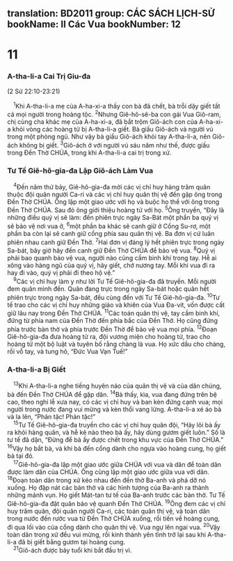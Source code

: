 translation: BD2011
group: CÁC SÁCH LỊCH-SỬ
bookName: II Các Vua 
bookNumber: 12
-------

<div class="title"><h1>11</h1><h3>A-tha-li-a Cai Trị Giu-đa</h3><p>(2 Sử 22:10-23:21)</p></div>
<span class="verse 2vua_11_1"> <sup>1</sup>Khi A-tha-li-a mẹ của A-ha-xi-a thấy con bà đã chết, bà trỗi dậy giết tất cả mọi người trong hoàng tộc. </span>
<span class="verse 2vua_11_2"><sup>2</sup>Nhưng Giê-hô-sê-ba con gái Vua Giô-ram, chị cùng cha khác mẹ của A-ha-xi-a, đã bắt trộm Giô-ách con của A-ha-xi-a khỏi vòng các hoàng tử bị A-tha-li-a giết. Bà giấu Giô-ách và người vú trong một phòng ngủ. Như vậy bà giấu Giô-ách khỏi tay A-tha-li-a, nên Giô-ách không bị giết. </span>
<span class="verse 2vua_11_3"><sup>3</sup>Giô-ách ở với người vú sáu năm như thế, được giấu trong Ðền Thờ CHÚA, trong khi A-tha-li-a cai trị trong xứ.<br/></span>
<div class="title"><h3>Tư Tế Giê-hô-gia-đa Lập Giô-ách Làm Vua</h3></div>
<span class="verse 2vua_11_4"> <sup>4</sup>Ðến năm thứ bảy, Giê-hô-gia-đa mời các vị chỉ huy hàng trăm quân thuộc đội quân người Ca-ri và các vị chỉ huy quân thị vệ đến gặp ông trong Ðền Thờ CHÚA. Ông lập một giao ước với họ và buộc họ thề với ông trong Ðền Thờ CHÚA. Sau đó ông giới thiệu hoàng tử với họ. </span>
<span class="verse 2vua_11_5"><sup>5</sup>Ông truyền, “Ðây là những điều quý vị sẽ làm: đến phiên trực ngày Sa-Bát một phần ba quý vị sẽ bảo vệ nơi vua ở, </span>
<span class="verse 2vua_11_6"><sup>6</sup>một phần ba khác sẽ canh giữ ở Cổng Su-rơ, một phần ba còn lại sẽ canh giữ cổng phía sau quân thị vệ. Ba đơn vị cứ luân phiên nhau canh giữ Ðền Thờ. </span>
<span class="verse 2vua_11_7"><sup>7</sup>Hai đơn vị đáng lý hết phiên trực trong ngày Sa-bát, bây giờ hãy đến canh giữ Ðền Thờ CHÚA để bảo vệ vua. </span>
<span class="verse 2vua_11_8"><sup>8</sup>Quý vị phải bao quanh bảo vệ vua, người nào cũng cầm binh khí trong tay. Hễ ai xông vào hàng ngũ của quý vị, hãy giết, chớ nương tay. Mỗi khi vua đi ra hay đi vào, quý vị phải đi theo hộ vệ.”<br/></span>
<span class="verse 2vua_11_9"> <sup>9</sup>Các vị chỉ huy làm y như lời Tư Tế Giê-hô-gia-đa đã truyền. Mỗi người đem quân mình đến. Quân đang trực trong ngày Sa-bát hoặc quân hết phiên trực trong ngày Sa-bát, đều cùng đến với Tư Tế Giê-hô-gia-đa. </span>
<span class="verse 2vua_11_10"><sup>10</sup>Tư tế trao cho các vị chỉ huy những giáo và khiên của Vua Ða-vít, vốn được cất giữ lâu nay trong Ðền Thờ CHÚA. </span>
<span class="verse 2vua_11_11"><sup>11</sup>Các toán quân thị vệ, tay cầm binh khí, đứng từ phía nam của Ðền Thờ đến phía bắc của Ðền Thờ. Họ cũng đứng phía trước bàn thờ và phía trước Ðền Thờ để bảo vệ vua mọi phía. </span>
<span class="verse 2vua_11_12"><sup>12</sup>Ðoạn Giê-hô-gia-đa đưa hoàng tử ra, đội vương miện cho hoàng tử, trao cho hoàng tử một bộ luật và tuyên bố rằng chàng là vua. Họ xức dầu cho chàng, rồi vỗ tay, và tung hô, “Ðức Vua Vạn Tuế!”<br/></span>
<div class="title"><h3>A-tha-li-a Bị Giết</h3></div>
<span class="verse 2vua_11_13"> <sup>13</sup>Khi A-tha-li-a nghe tiếng huyên náo của quân thị vệ và của dân chúng, bà đến Ðền Thờ CHÚA để gặp dân. </span>
<span class="verse 2vua_11_14"><sup>14</sup>Bà thấy, kìa, vua đang đứng trên bệ cao, theo nghi lễ xưa nay, có các vị chỉ huy và ban kèn đứng cạnh vua; mọi người trong nước đang vui mừng và kèn thổi vang lừng. A-tha-li-a xé áo bà và la lên, “Phản tặc! Phản tặc!”<br/></span>
<span class="verse 2vua_11_15"> <sup>15</sup>Tư Tế Giê-hô-gia-đa truyền cho các vị chỉ huy quân đội, “Hãy lôi bà ấy ra khỏi hàng quân, và hễ kẻ nào theo bà ấy, hãy dùng gươm giết luôn.” Số là tư tế đã dặn, “Ðừng để bà ấy được chết trong khu vực của Ðền Thờ CHÚA.” </span>
<span class="verse 2vua_11_16"><sup>16</sup>Vậy họ bắt bà, và khi bà đến cổng dành cho ngựa vào hoàng cung, họ giết bà tại đó.<br/></span>
<span class="verse 2vua_11_17"> <sup>17</sup>Giê-hô-gia-đa lập một giao ước giữa CHÚA với vua và dân để toàn dân được làm dân của CHÚA. Ông cũng lập một giao ước giữa vua với dân. </span>
<span class="verse 2vua_11_18"><sup>18</sup>Ðoạn toàn dân trong xứ kéo nhau đến đền thờ Ba-anh và phá dỡ nó xuống. Họ đập nát các bàn thờ và các hình tượng của Ba-anh ra thành những mảnh vụn. Họ giết Mát-tan tư tế của Ba-anh trước các bàn thờ. Tư Tế Giê-hô-gia-đa đặt quân bảo vệ quanh Ðền Thờ CHÚA. </span>
<span class="verse 2vua_11_19"><sup>19</sup>Ông đem các vị chỉ huy trăm quân, đội quân người Ca-ri, các toán quân thị vệ, và toàn dân trong nước đến rước vua từ Ðền Thờ CHÚA xuống, rồi tiến về hoàng cung, đi qua lối vào của cổng dành cho quân thị vệ. Vua ngự lên ngai vua. </span>
<span class="verse 2vua_11_20"><sup>20</sup>Vậy toàn dân trong xứ đều vui mừng, rồi kinh thành yên tĩnh trở lại sau khi A-tha-li-a đã bị giết bằng gươm tại hoàng cung.<br/></span>
<span class="verse 2vua_11_21"> <sup>21</sup>Giô-ách được bảy tuổi khi bắt đầu trị vì.<br/></span>
